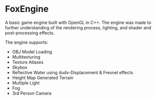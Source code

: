 # FoxEngine
A basic game engine built with OpenGL in C++. The engine was made to further understanding of the rendering process, lighting, and shader and post-processing effects.

The engine supports:
  * OBJ Model Loading  
  * Multitexturing  
  * Texture Atlases  
  * Skybox  
  * Reflective Water using dudv-Displacement & Fresnel effects  
  * Height Map Generated Terrain  
  * Multiple Light  
  * Fog  
  * 3rd Person Camera  
